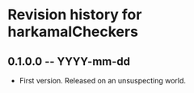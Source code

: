 # Revision history for harkamalCheckers

## 0.1.0.0 -- YYYY-mm-dd

* First version. Released on an unsuspecting world.
